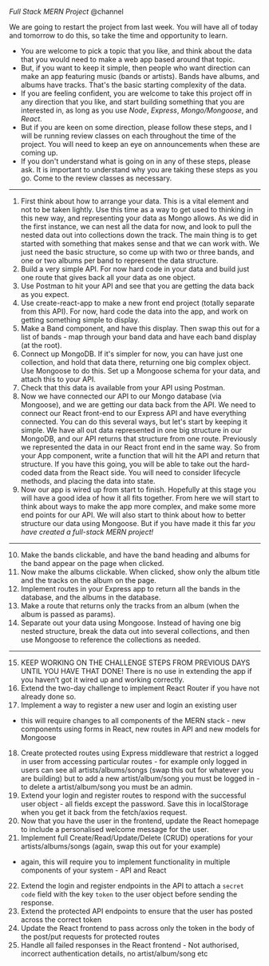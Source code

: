 *Full Stack MERN Project* @channel

We are going to restart the project from last week. You will have all of today and tomorrow to do this, so take the time and opportunity to learn.
- You are welcome to pick a topic that you like, and think about the data that you would need to make a web app based around that topic.
- But, if you want to keep it simple, then people who want direction can make an app featuring music (bands or artists). Bands have albums, and albums have tracks. That's the basic starting complexity of the data.
- If you are feeling confident, you are welcome to take this project off in any direction that you like, and start building something that you are interested in, as long as you use *Node*, *Express*, *Mongo/Mongoose*, and *React*.
- But if you are keen on some direction, please follow these steps, and I will be running review classes on each throughout the time of the project. You will need to keep an eye on announcements when these are coming up.
- If you don't understand what is going on in any of these steps, please ask. It is important to understand why you are taking these steps as you go. Come to the review classes as necessary.

* * *

1. First think about how to arrange your data. This is a vital element and not to be taken lightly. Use this time as a way to get used to thinking in this new way, and representing your data as Mongo allows. As we did in the first instance, we can nest all the data for now, and look to pull the nested data out into collections down the track. The main thing is to get started with something that makes sense and that we can work with. We just need the basic structure, so come up with two or three bands, and one or two albums per band to represent the data structure.
2. Build a very simple API. For now hard code in your data and build just one route that gives back all your data as one object.
3. Use Postman to hit your API and see that you are getting the data back as you expect.
4. Use create-react-app to make a new front end project (totally separate from this API). For now, hard code the data into the app, and work on getting something simple to display.
5. Make a Band component, and have this display. Then swap this out for a list of bands - map through your band data and have each band display (at the root).
6. Connect up MongoDB. If it's simpler for now, you can have just one collection, and hold that data there, returning one big complex object. Use Mongoose to do this. Set up a Mongoose schema for your data, and attach this to your API.
7. Check that this data is available from your API using Postman.
8. Now we have connected our API to our Mongo database (via Mongoose), and we are getting our data back from the API. We need to connect our React front-end to our Express API and have everything connected. You can do this several ways, but let's start by keeping it simple. We have all out data represented in one big structure in our MongoDB, and our API returns that structure from one route. Previously we represented the data in our React front end in the same way. So from your App component, write a function that will hit the API and return that structure. If you have this going, you will be able to take out the hard-coded data from the React side. You will need to consider lifecycle methods, and placing the data into state.
9. Now our app is wired up from start to finish. Hopefully at this stage you will have a good idea of how it all fits together. From here we will start to think about ways to make the app more complex, and make some more end points for our API. We will also start to think about how to better structure our data using Mongoose. But if you have made it this far *you have created a full-stack MERN project!*

* * *

10. Make the bands clickable, and have the band heading and albums for the band appear on the page when clicked.
11. Now make the albums clickable. When clicked, show only the album title and the tracks on the album on the page.
12. Implement routes in your Express app to return all the bands in the database, and the albums in the database.
13. Make a route that returns only the tracks from an album (when the album is passed as params).
14. Separate out your data using Mongoose. Instead of having one big nested structure, break the data out into several collections, and then use Mongoose to reference the collections as needed.

* * *

15. KEEP WORKING ON THE CHALLENGE STEPS FROM PREVIOUS DAYS UNTIL YOU HAVE THAT DONE! There is no use in extending the app if you haven’t got it wired up and working correctly.
16. Extend the two-day challenge to implement React Router if you have not already done so.
17. Implement a way to register a new user and login an existing user
   - this will require changes to all components of the MERN stack - new components using forms in React, new routes in API and new models for Mongoose
18. Create protected routes using Express middleware that restrict a logged in user from accessing particular routes - for example only logged in users can see all artists/albums/songs (swap this out for whatever you are building) but to add a new artist/album/song you must be logged in - to delete a artist/album/song you must be an admin.
19. Extend your login and register routes to respond with the successful user object - all fields except the password. Save this in localStorage when you get it back from the fetch/axios request.
20. Now that you have the user in the frontend, update the React homepage to include a personalised welcome message for the user.
21. Implement full Create/Read/Update/Delete (CRUD) operations for your artists/albums/songs (again, swap this out for your example)
   - again, this will require you to implement functionality in multiple components of your system - API and React
22. Extend the login and register endpoints in the API to attach a `secret code` field with the key `token` to the user object before sending the response.
23. Extend the protected API endpoints to ensure that the user has posted across the correct token
24. Update the React frontend to pass across only the token in the body of the post/put requests for protected routes
25. Handle all failed responses in the React frontend - Not authorised, incorrect authentication details, no artist/album/song etc